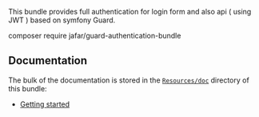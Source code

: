 This bundle provides full authentication for login form and also api ( using JWT ) based on symfony Guard.

composer require jafar/guard-authentication-bundle

Documentation
-------------

The bulk of the documentation is stored in the [`Resources/doc`](Resources/doc/index.md) directory of this bundle:

* [Getting started](Resources/doc/index.md#getting-started)

